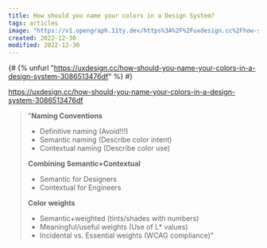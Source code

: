 ```yaml
---
title: How should you name your colors in a Design System?
tags: articles
image: "https://v1.opengraph.11ty.dev/https%3A%2F%2Fuxdesign.cc%2Fhow-should-you-name-your-colors-in-a-design-system-3086513476df/onerror/"
created: 2022-12-30
modified: 2022-12-30
---
```


{# {% unfurl "https://uxdesign.cc/how-should-you-name-your-colors-in-a-design-system-3086513476df" %} #}

https://uxdesign.cc/how-should-you-name-your-colors-in-a-design-system-3086513476df

> "**Naming Conventions**
> - Definitive naming (Avoid!!!)
> - Semantic naming (Describe color intent)
> - Contextual naming (Describe color use)
>
> **Combining Semantic+Contextual**
> - Semantic for Designers
> - Contextual for Engineers
>
> **Color weights**
> - Semantic+weighted (tints/shades with numbers)
> - Meaningful/useful weights (Use of L\* values)
> - Incidental vs. Essential weights (WCAG compliance)"

